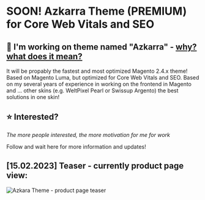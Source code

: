 # SOON! Azkarra Theme (PREMIUM) for Core Web Vitals and SEO

## :rocket: I'm working on theme named "Azkarra" - [why? what does it mean?](https://translate.google.com/?hl=pl&sl=eu&tl=en&text=Azkarra&op=translate)

It will be propably the fastest and most optimized Magento 2.4.x theme! Based on Magento Luma, but optimized for Core Web Vitals and SEO.
Based on my several years of experience in working on the frontend in Magento and ... other skins (e.g. WeltPixel Pearl or Swissup Argento) the best solutions in one skin!

## :star: Interested? 
*The more people interested, the more motivation for me for work* 

Follow and wait here for more information and updates!

## [15.02.2023] Teaser - currently product page view:

![Azkara Theme - product page teaser](https://github.com/jq91/M2-AzkarraTheme-for-Core-Web-Vitals-and-SEO/blob/main/azkarra-teaser.gif)
